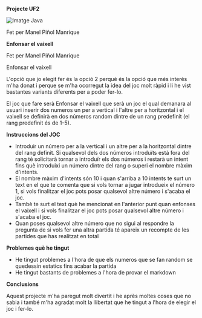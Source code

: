 **Projecte UF2**

![Imatge Java](https://blog.educacionit.com/wp-content/uploads/2021/01/Java-1.jpg "Imatge Java")

Fet per Manel Piñol Manrique

**Enfonsar el vaixell**

Fet per Manel Piñol Manrique

Enfonsar el vaixell

L'opció que jo elegit fer és la opció 2 perquè és la opció que més interès m'ha donat i perque se m'ha ocorregut la idea del joc molt ràpid i li he vist bastantes variants diferents per a poder fer-lo.

El joc que fare serà Enfonsar el vaixell que serà un joc el qual demanara al usuari inserir dos numeros un per a vertical i l'altre per a horitzontal i el vaixell se definirà en dos números random dintre de un rang predefinit (el rang predefinit és de 1-5).

**Instruccions del JOC**
- Introduir un número per a la vertical i un altre per a la horitzontal dintre del rang definit. Si qualsevol dels dos números introduïts està fora del rang té solicitarà tornar a introduïr els dos números i restarà un intent fins què introduixi un número dintre del rang o superi el nombre màxim d'intents.
- El nombre màxim d'intents són 10 i quan s'arriba a 10 intents te surt un text en el que te comenta que si vols tornar a jugar introdueix el número 1, si vols finalitzar el joc pots posar qualsevol altre número i s'acaba el joc.
- Tambè te surt el text què he mencionat en l'anterior punt quan enfonses el vaixell i si vols finalitzar el joc pots posar qualsevol altre número i s'acaba el joc.
- Quan poses qualsevol altre número que no sigui al respondre la pregunta de si vols fer una altra partida té apareix un recompte de les partides que has realitzat en total

**Problemes què he tingut**
- He tingut problemes a l'hora de que els numeros que se fan random se quedessin estatics fins acabar la partida
- He tingut bastants de problemes a l'hora de provar el markdown

**Conclusions**

Aquest projecte m'ha paregut molt divertit i he après moltes coses que no sabia i també m'ha agradat molt la llibertat que he tingut a l'hora de elegir el joc i fer-lo.
